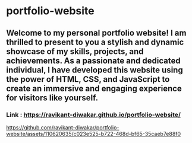 # portfolio-website
## Welcome to my personal portfolio website! I am thrilled to present to you a stylish and dynamic showcase of my skills, projects, and achievements. As a passionate and dedicated individual, I have developed this website using the power of HTML, CSS, and JavaScript to create an immersive and engaging experience for visitors like yourself.
### Link : https://ravikant-diwakar.github.io/portfolio-website/
https://github.com/ravikant-diwakar/portfolio-website/assets/110620635/c023e525-b722-468d-bf65-35caeb7e88f0


